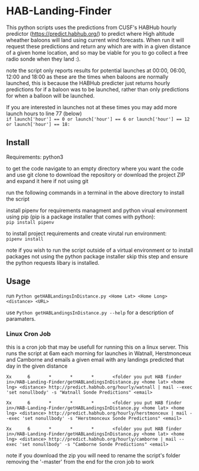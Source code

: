 # HAB-Landing-Finder

This python scripts uses the predictions from CUSF's HABHub hourly predictor (https://predict.habhub.org/) to predict where High altitude wheather baloons will land using current wind forecasts. When run it will request these predictions and return any which are with in a given distance of a given home location, and so may be viable for you to go collect a free radio sonde when they land :).

note the script only reports results for potential launches at 00:00, 06:00, 12:00 and 18:00 as these are the times when baloons are normally launched, this is because the HABHub predicter just returns hourly predictions for if a baloon was to be launched, rather than only predictions for when a balloon will be launched. 

If you are interested in launches not at these times you may add more launch hours to line 77 (below)<br>
`if launch['hour'] == 0 or launch['hour'] == 6 or launch['hour'] == 12 or launch['hour'] == 18:`

## Install
Requirements: python3

to get the code navigate to an empty directory where you want the code and use git clone to download the repository or download the project ZIP and expand it here if not using git

run the following commands in a terminal in the above directory to install the script

install pipenv for requirements managment and python virual environment using pip (pip is a package installer that comes with python):<br>
`pip install pipenv`

to install project requirements and create virutal run environment:<br>
`pipenv install`

note if you wish to run the script outside of a virtual environment or to install packages not using the python package installer 
skip this step and ensure the python requests libary is installed.

## Usage
run `Python getHABLandingsInDistance.py <Home Lat> <Home Long> <distance> <URL>`

use `Python getHABLandingsInDistance.py --help` for a description of paramaters.


### Linux Cron Job
this is a cron job that may be usefull for running this on a linux server. This runs the script at 6am each morning for launches in Watnall, Herstmonceux and Camborne and emails a given email with any landings predicted that day in the given distance

````
Xx      6       *       *       *       <folder you put HAB finder in>/HAB-Landing-Finder/getHABLandingsInDistance.py <home lat> <home lng> <distance> http://predict.habhub.org/hourly/watnall | mail --exec 'set nonullbody' -s "Watnall Sonde Predictions" <email>

Xx      6       *       *       *       <folder you put HAB finder in>/HAB-Landing-Finder/getHABLandingsInDistance.py <home lat> <home lng> <distance> http://predict.habhub.org/hourly/herstmonceux | mail --exec 'set nonullbody' -s "Herstmonceux Sonde Predictions" <email>

Xx      6       *       *       *       <folder you put HAB finder in>/HAB-Landing-Finder/getHABLandingsInDistance.py <home lat> <home lng> <distance> http://predict.habhub.org/hourly/camborne | mail --exec 'set nonullbody' -s "Camborne Sonde Predictions" <email>
`````

note if you download the zip you will need to rename the script's folder removing the '-master' from the end for the cron job to work



